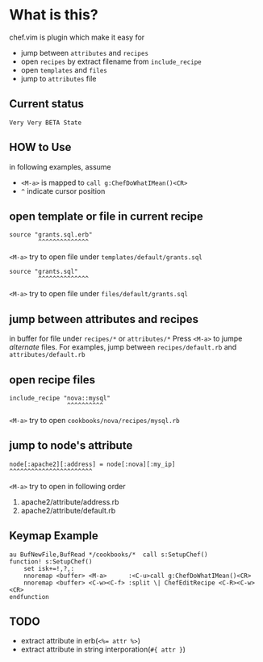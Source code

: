 What is this?
==================================
chef.vim is plugin which make it easy for

  * jump between `attributes` and `recipes`
  * open `recipes` by extract filename from `include_recipe`
  * open `templates` and `files`
  * jump to `attributes` file

Current status
-----------------------------------------------------------------
    Very Very BETA State

HOW to Use
-----------------------------------------------------------------
in following examples, assume

* `<M-a>` is mapped to `call g:ChefDoWhatIMean()<CR>`
* `^` indicate cursor position

## open template or file in current recipe

    source "grants.sql.erb"
            ^^^^^^^^^^^^^^
`<M-a>` try to open file under `templates/default/grants.sql`

    source "grants.sql"
            ^^^^^^^^^^^^^^
`<M-a>` try to open file under `files/default/grants.sql`

## jump between attributes and recipes
in buffer for file under `recipes/*` or `attributes/*`
Press `<M-a>` to jumpe *alternate* files.
For examples, jump between `recipes/default.rb` and `attributes/default.rb`

## open recipe files

    include_recipe "nova::mysql"
                    ^^^^^^^^^^
`<M-a>` try to open `cookbooks/nova/recipes/mysql.rb`

## jump to node's attribute

    node[:apache2][:address] = node[:nova][:my_ip]
    ^^^^^^^^^^^^^^^^^^^^^^^

`<M-a>` try to open in following order

1. apache2/attribute/address.rb
2. apache2/attribute/default.rb

Keymap Example
-----------------------------------------------------------------
    au BufNewFile,BufRead */cookbooks/*  call s:SetupChef()
    function! s:SetupChef()
        set isk+=!,?,:
        nnoremap <buffer> <M-a>      :<C-u>call g:ChefDoWhatIMean()<CR>
        nnoremap <buffer> <C-w><C-f> :split \| ChefEditRecipe <C-R><C-w><CR>
    endfunction

TODO
-----------------------------------------------------------------
* extract attribute in erb(`<%= attr %>`)
* extract attribute in string interporation(`#{ attr }`)

